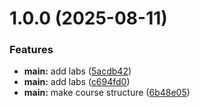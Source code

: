 # 1.0.0 (2025-08-11)


### Features

* **main:** add labs ([5acdb42](github.com/ZiynatulloSharofiddinov/os-intro/commits/5acdb4213b90c3ab7fbfbed927b21fc54dc010be))
* **main:** add labs ([c694fd0](github.com/ZiynatulloSharofiddinov/os-intro/commits/c694fd0c02584f657585ecba157400c10928d2df))
* **main:** make course structure ([6b48e05](github.com/ZiynatulloSharofiddinov/os-intro/commits/6b48e05bfece518bd79f99a08f45b3966f55a0a1))



